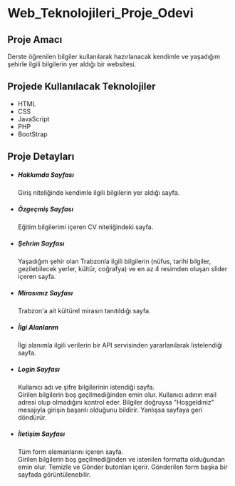 # Web_Teknolojileri_Proje_Odevi
## Proje Amacı
Derste öğrenilen bilgiler kullanılarak hazırlanacak kendimle ve yaşadığım şehirle ilgili bilgilerin yer aldığı bir websitesi.
## Projede Kullanılacak Teknolojiler
- HTML
- CSS
- JavaScript
- PHP
- BootStrap

## Proje Detayları
- ##### Hakkımda Sayfası
     Giriş niteliğinde kendimle ilgili bilgilerin yer aldığı sayfa.
- ##### Özgeçmiş Sayfası
     Eğitim bilgilerimi içeren CV niteliğindeki sayfa.
- ##### Şehrim Sayfası
     Yaşadığım şehir olan Trabzonla ilgili bilgilerin (nüfus, tarihi bilgiler, gezilebilecek yerler, kültür, coğrafya) ve en az 4 resimden oluşan slider içeren sayfa.
- ##### Mirasımız Sayfası
     Trabzon'a ait kültürel mirasın tanıtıldığı sayfa.
- ##### İlgi Alanlarım
     İlgi alanımla ilgili verilerin bir API servisinden yararlanılarak listelendiği sayfa.
- ##### Login Sayfası
     Kullanıcı adı ve şifre bilgilerinin istendiği sayfa.  
     Girilen bilgilerin boş geçilmediğinden emin olur. Kullanıcı adının mail adresi olup olmadığını kontrol eder. Bilgiler doğruysa "Hoşgeldiniz" mesajıyla girişin başarılı olduğunu bildirir. Yanlışsa sayfaya geri döndürür.
- ##### İletişim Sayfası 
     Tüm form elemanlarını içeren sayfa.  
     Girilen bilgilerin boş geçilmediğinden ve istenilen formatta olduğundan emin olur. Temizle ve Gönder butonları içerir. Gönderilen form başka bir sayfada görüntülenebilir.
